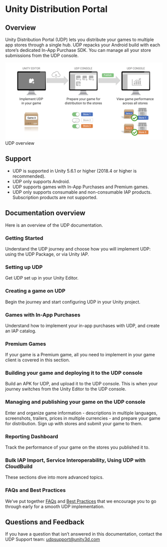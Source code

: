 # Unity Distribution Portal

## Overview

Unity Distribution Portal (UDP) lets you distribute your games to multiple app stores through a single hub. UDP repacks your Android build with each store’s dedicated In-App Purchase SDK. You can manage all your store submissions from the UDP console.

![](Images/1-Overview_01.png) <br/>
UDP overview

## Support

* UDP is supported in Unity 5.6.1 or higher (2018.4 or higher is recommended).
* UDP only supports Android.
* UDP supports games with In-App Purchases and Premium games.
* UDP only supports consumable and non-consumable IAP products. Subscription products are not supported.

## Documentation overview

Here is an overview of the UDP documentation.

### Getting Started

Understand the UDP journey and choose how you will implement UDP: using the UDP Package, or via Unity IAP.

### Setting up UDP

Get UDP set up in your Unity Editor.

### Creating a game on UDP

Begin the journey and start configuring UDP in your Unity project.

### Games with In-App Purchases

Understand how to implement your in-app purchases with UDP, and create an IAP catalog.

### Premium Games

If your game is a Premium game, all you need to implement in your game client is covered in this section.

### Building your game and deploying it to the UDP console

Build an APK for UDP, and upload it to the UDP console. This is when your journey switches from the Unity Editor to the UDP console.

### Managing and publishing your game on the UDP console

Enter and organize game information - descriptions in multiple languages, screenshots, trailers, prices in multiple currencies - and prepare your game for distribution. Sign up with stores and submit your game to them.

### Reporting Dashboard

Track the performance of your game on the stores you published it to.

### Bulk IAP Import, Service Interoperability, Using UDP with CloudBuild

These sections dive into more advanced topics.  

### FAQs and Best Practices

We’ve put together [FAQs](faq.md) and [Best Practices](best-practices.md) that we encourage you to go through early for a smooth UDP implementation.

## Questions and Feedback

If you have a question that isn’t answered in this documentation, contact the UDP Support team: [udpsupport@unity3d.com](mailto:udpsupport@unity3d.com)